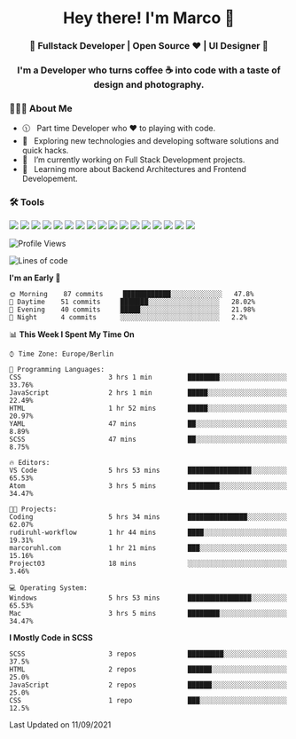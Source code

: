 <h1 align="center">Hey there! I'm Marco 👋 </h1>
<h3 align="center">🚀 Fullstack Developer | Open Source ♥ | UI Designer 🚀</h3>

<h3 align="center">I'm a Developer who turns coffee ☕ into code with a taste of design and photography.</h3>

<div align="block"> 
  <h3> 👨🏻‍💻 About Me </h3>
  
  - 🕦 &nbsp; Part time Developer who ♥️ to playing with code.
  - 🤔 &nbsp; Exploring new technologies and developing software solutions and quick hacks.
  - 💼 &nbsp; I’m currently working on Full Stack Development projects.
  - 🌱 &nbsp; Learning more about Backend Architectures and Frontend Developement.  
</div>

<div align="block"> 
  <h3>🛠 Tools</h3>
 <img src="https://img.shields.io/badge/python%20-%2314354C.svg?&style=for-the-badge&logo=python&logoColor=white">
 <img src="https://img.shields.io/badge/javascript%20-%23323330.svg?&style=for-the-badge&logo=javascript&logoColor=%23F7DF1E">
 <img src="https://img.shields.io/badge/html5%20-%23E34F26.svg?&style=for-the-badge&logo=html5&logoColor=white">
 <img src="https://img.shields.io/badge/css3%20-%231572B6.svg?&style=for-the-badge&logo=css3&logoColor=white">
 <img src="https://img.shields.io/badge/-Sass-cc6699?style=for-the-badge&logo=sass&logoColor=white">
 <img src="https://img.shields.io/badge/react%20-%2320232a.svg?&style=for-the-badge&logo=react&logoColor=%2361DAFB">
 <img src="https://img.shields.io/badge/-Next.Js-000?style=for-the-badge&logo=next.js&logoColor=white">
 <img src="https://img.shields.io/badge/bootstrap%20-%23563D7C.svg?&style=for-the-badge&logo=bootstrap&logoColor=white">
 <img src="https://img.shields.io/badge/-jekyll-ed2939?style=for-the-badge&logo=jekyll&logoColor=white">
 <img src="https://img.shields.io/badge/-Express-white?style=for-the-badge&logo=express&logoColor=black">
 <img src="https://img.shields.io/badge/git%20-%23F05033.svg?&style=for-the-badge&logo=git&logoColor=white"/>
 <img src="http://img.shields.io/badge/-VS%20Code-000000?style=for-the-badge&logo=Visual-studio-code&logoColor=blue">
 <img src="https://img.shields.io/badge/-Docker-384d54?style=for-the-badge&logo=docker&logoColor=white">
 <img src="https://img.shields.io/badge/-Swift-f05138?style=for-the-badge&logo=swift&logoColor=white">
 <img src="https://img.shields.io/badge/-Xcode-blue?style=for-the-badge&logo=xcode&logoColor=white">
 <img src="https://img.shields.io/badge/-Node.js-3c873a?style=for-the-badge&logo=node.js&logoColor=white">
  <img src="https://img.shields.io/badge/-Mongodb-3F3E42?style=for-the-badge&logo=mongodb&logoColor=white">
</div>

<!--START_SECTION:waka-->
![Profile Views](http://img.shields.io/badge/Profile%20Views-23-blue)

![Lines of code](https://img.shields.io/badge/From%20Hello%20World%20I%27ve%20Written-1.1%20million%20lines%20of%20code-blue)

**I'm an Early 🐤** 

```text
🌞 Morning    87 commits     ████████████░░░░░░░░░░░░░   47.8% 
🌆 Daytime    51 commits     ███████░░░░░░░░░░░░░░░░░░   28.02% 
🌃 Evening    40 commits     █████░░░░░░░░░░░░░░░░░░░░   21.98% 
🌙 Night      4 commits      ░░░░░░░░░░░░░░░░░░░░░░░░░   2.2%

```


📊 **This Week I Spent My Time On** 

```text
⌚︎ Time Zone: Europe/Berlin

💬 Programming Languages: 
CSS                      3 hrs 1 min         ████████░░░░░░░░░░░░░░░░░   33.76% 
JavaScript               2 hrs 1 min         █████░░░░░░░░░░░░░░░░░░░░   22.49% 
HTML                     1 hr 52 mins        █████░░░░░░░░░░░░░░░░░░░░   20.97% 
YAML                     47 mins             ██░░░░░░░░░░░░░░░░░░░░░░░   8.89% 
SCSS                     47 mins             ██░░░░░░░░░░░░░░░░░░░░░░░   8.75%

🔥 Editors: 
VS Code                  5 hrs 53 mins       ████████████████░░░░░░░░░   65.53% 
Atom                     3 hrs 5 mins        ████████░░░░░░░░░░░░░░░░░   34.47%

🐱‍💻 Projects: 
Coding                   5 hrs 34 mins       ███████████████░░░░░░░░░░   62.07% 
rudiruhl-workflow        1 hr 44 mins        ████░░░░░░░░░░░░░░░░░░░░░   19.31% 
marcoruhl.com            1 hr 21 mins        ███░░░░░░░░░░░░░░░░░░░░░░   15.16% 
Project03                18 mins             ░░░░░░░░░░░░░░░░░░░░░░░░░   3.46%

💻 Operating System: 
Windows                  5 hrs 53 mins       ████████████████░░░░░░░░░   65.53% 
Mac                      3 hrs 5 mins        ████████░░░░░░░░░░░░░░░░░   34.47%

```

**I Mostly Code in SCSS** 

```text
SCSS                     3 repos             █████████░░░░░░░░░░░░░░░░   37.5% 
HTML                     2 repos             ██████░░░░░░░░░░░░░░░░░░░   25.0% 
JavaScript               2 repos             ██████░░░░░░░░░░░░░░░░░░░   25.0% 
CSS                      1 repo              ███░░░░░░░░░░░░░░░░░░░░░░   12.5%

```



 Last Updated on 11/09/2021
<!--END_SECTION:waka-->


